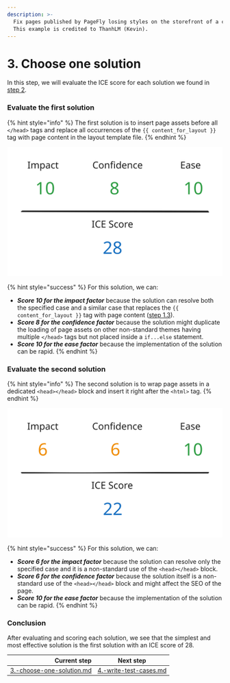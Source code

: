 ```yaml
---
description: >-
  Fix pages published by PageFly losing styles on the storefront of a customer.
  This example is credited to ThanhLM (Kevin).
---
```


# 3. Choose one solution

In this step, we will evaluate the ICE score for each solution we found in [step 2](2.-find-multiple-solutions.md).

### Evaluate the first solution

{% hint style="info" %}
The first solution is to insert page assets before all `</head>` tags and replace all occurrences of the `{{ content_for_layout }}` tag with page content in the layout template file.
{% endhint %}

<img src="../../../.gitbook/assets/file.excalidraw.svg" alt="" class="gitbook-drawing">

{% hint style="success" %}
For this solution, we can:

* &#x20;_**Score 10 for the impact factor**_ because the solution can resolve both the specified case and a similar case that replaces the `{{ content_for_layout }}` tag with page content ([step 1.3](1.-understand-the-issue.md#frame-the-issue)).
* _**Score 8 for the confidence factor**_ because the solution might duplicate the loading of page assets on other non-standard themes having multiple `</head>` tags but not placed inside a `if...else` statement.
* _**Score 10 for the ease factor**_ because the implementation of the solution can be rapid.
{% endhint %}

### Evaluate the second solution

{% hint style="info" %}
The second solution is to wrap page assets in a dedicated `<head></head>` block and insert it right after the `<html>` tag.
{% endhint %}

<img src="../../../.gitbook/assets/file.excalidraw (1).svg" alt="" class="gitbook-drawing">

{% hint style="success" %}
For this solution, we can:

* &#x20;_**Score 6 for the impact factor**_ because the solution can resolve only the specified case and it is a non-standard use of the `<head></head>` block.
* _**Score 6 for the confidence factor**_ because the solution itself is a non-standard use of the `<head></head>` block and might affect the SEO of the page.
* _**Score 10 for the ease factor**_ because the implementation of the solution can be rapid.
{% endhint %}

### Conclusion

After evaluating and scoring each solution, we see that the simplest and most effective solution is the first solution with an ICE score of 28.

|                                                                  Current step | Next step                                                               |
| ----------------------------------------------------------------------------: | ----------------------------------------------------------------------- |
| [3.-choose-one-solution.md](../processes/3.-choose-one-solution.md "mention") | [4.-write-test-cases.md](../processes/4.-write-test-cases.md "mention") |
